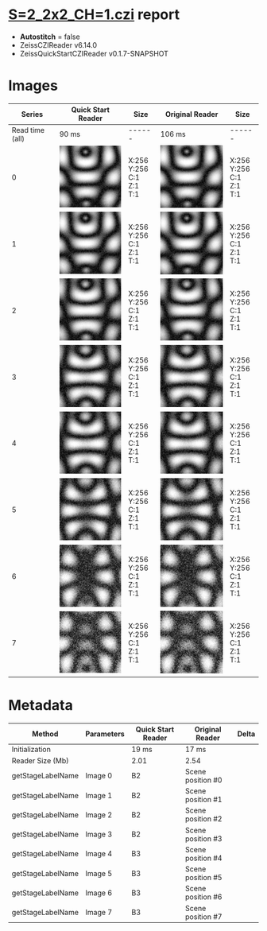 # [S=2_2x2_CH=1.czi](https://zenodo.org/record/7015307/files/S%3D2_2x2_CH%3D1.czi) report
 - **Autostitch** = false
 - ZeissCZIReader v6.14.0
 - ZeissQuickStartCZIReader v0.1.7-SNAPSHOT

# Images 

| Series            | Quick Start Reader | Size | Original Reader | Size |
|-------------------|--------------------|------|-----------------|------|
| Read time (all)   |90 ms|------|106 ms|------|
|0|![S=2_2x2_CH=1.quick_true.flat_true.stitch_false.series_0.jpg](S=2_2x2_CH=1/S=2_2x2_CH=1.quick_true.flat_true.stitch_false.series_0.jpg)|X:256<br>Y:256<br>C:1<br>Z:1<br>T:1|![S=2_2x2_CH=1.quick_false.flat_true.stitch_false.series_0.jpg](S=2_2x2_CH=1/S=2_2x2_CH=1.quick_false.flat_true.stitch_false.series_0.jpg)|X:256<br>Y:256<br>C:1<br>Z:1<br>T:1|
|1|![S=2_2x2_CH=1.quick_true.flat_true.stitch_false.series_1.jpg](S=2_2x2_CH=1/S=2_2x2_CH=1.quick_true.flat_true.stitch_false.series_1.jpg)|X:256<br>Y:256<br>C:1<br>Z:1<br>T:1|![S=2_2x2_CH=1.quick_false.flat_true.stitch_false.series_1.jpg](S=2_2x2_CH=1/S=2_2x2_CH=1.quick_false.flat_true.stitch_false.series_1.jpg)|X:256<br>Y:256<br>C:1<br>Z:1<br>T:1|
|2|![S=2_2x2_CH=1.quick_true.flat_true.stitch_false.series_2.jpg](S=2_2x2_CH=1/S=2_2x2_CH=1.quick_true.flat_true.stitch_false.series_2.jpg)|X:256<br>Y:256<br>C:1<br>Z:1<br>T:1|![S=2_2x2_CH=1.quick_false.flat_true.stitch_false.series_2.jpg](S=2_2x2_CH=1/S=2_2x2_CH=1.quick_false.flat_true.stitch_false.series_2.jpg)|X:256<br>Y:256<br>C:1<br>Z:1<br>T:1|
|3|![S=2_2x2_CH=1.quick_true.flat_true.stitch_false.series_3.jpg](S=2_2x2_CH=1/S=2_2x2_CH=1.quick_true.flat_true.stitch_false.series_3.jpg)|X:256<br>Y:256<br>C:1<br>Z:1<br>T:1|![S=2_2x2_CH=1.quick_false.flat_true.stitch_false.series_3.jpg](S=2_2x2_CH=1/S=2_2x2_CH=1.quick_false.flat_true.stitch_false.series_3.jpg)|X:256<br>Y:256<br>C:1<br>Z:1<br>T:1|
|4|![S=2_2x2_CH=1.quick_true.flat_true.stitch_false.series_4.jpg](S=2_2x2_CH=1/S=2_2x2_CH=1.quick_true.flat_true.stitch_false.series_4.jpg)|X:256<br>Y:256<br>C:1<br>Z:1<br>T:1|![S=2_2x2_CH=1.quick_false.flat_true.stitch_false.series_4.jpg](S=2_2x2_CH=1/S=2_2x2_CH=1.quick_false.flat_true.stitch_false.series_4.jpg)|X:256<br>Y:256<br>C:1<br>Z:1<br>T:1|
|5|![S=2_2x2_CH=1.quick_true.flat_true.stitch_false.series_5.jpg](S=2_2x2_CH=1/S=2_2x2_CH=1.quick_true.flat_true.stitch_false.series_5.jpg)|X:256<br>Y:256<br>C:1<br>Z:1<br>T:1|![S=2_2x2_CH=1.quick_false.flat_true.stitch_false.series_5.jpg](S=2_2x2_CH=1/S=2_2x2_CH=1.quick_false.flat_true.stitch_false.series_5.jpg)|X:256<br>Y:256<br>C:1<br>Z:1<br>T:1|
|6|![S=2_2x2_CH=1.quick_true.flat_true.stitch_false.series_6.jpg](S=2_2x2_CH=1/S=2_2x2_CH=1.quick_true.flat_true.stitch_false.series_6.jpg)|X:256<br>Y:256<br>C:1<br>Z:1<br>T:1|![S=2_2x2_CH=1.quick_false.flat_true.stitch_false.series_6.jpg](S=2_2x2_CH=1/S=2_2x2_CH=1.quick_false.flat_true.stitch_false.series_6.jpg)|X:256<br>Y:256<br>C:1<br>Z:1<br>T:1|
|7|![S=2_2x2_CH=1.quick_true.flat_true.stitch_false.series_7.jpg](S=2_2x2_CH=1/S=2_2x2_CH=1.quick_true.flat_true.stitch_false.series_7.jpg)|X:256<br>Y:256<br>C:1<br>Z:1<br>T:1|![S=2_2x2_CH=1.quick_false.flat_true.stitch_false.series_7.jpg](S=2_2x2_CH=1/S=2_2x2_CH=1.quick_false.flat_true.stitch_false.series_7.jpg)|X:256<br>Y:256<br>C:1<br>Z:1<br>T:1|

# Metadata

|  Method            | Parameters       | Quick Start Reader | Original Reader | Delta  |
| -------------------|------------------|--------------------|-----------------|------- |
| Initialization     |                  |19 ms|17 ms|        |
| Reader Size (Mb)     |                  |2.01|2.54|        |
| getStageLabelName| Image 0 | B2| Scene position #0| |
| getStageLabelName| Image 1 | B2| Scene position #1| |
| getStageLabelName| Image 2 | B2| Scene position #2| |
| getStageLabelName| Image 3 | B2| Scene position #3| |
| getStageLabelName| Image 4 | B3| Scene position #4| |
| getStageLabelName| Image 5 | B3| Scene position #5| |
| getStageLabelName| Image 6 | B3| Scene position #6| |
| getStageLabelName| Image 7 | B3| Scene position #7| |
